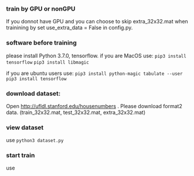 ### train by GPU or nonGPU
If you donnot have GPU and you can choose to skip extra\_32x32.mat when trainining by set use\_extra\_data = False  in config.py.

### software before training 
please install Python 3.7.0, tensorflow.
if you are MacOS use:
`pip3 install tensorflow` 
`pip3 install libmagic`

if you are ubuntu users use:
`pip3 install python-magic tabulate --user`
`pip3 install tensorflow` 

### download dataset:
 Open http://ufldl.stanford.edu/housenumbers . Please download format2 data. (train\_32x32.mat, test\_32x32.mat, extra\_32x32.mat)

### view dataset
 use `python3 dataset.py`

### start train
 use 

